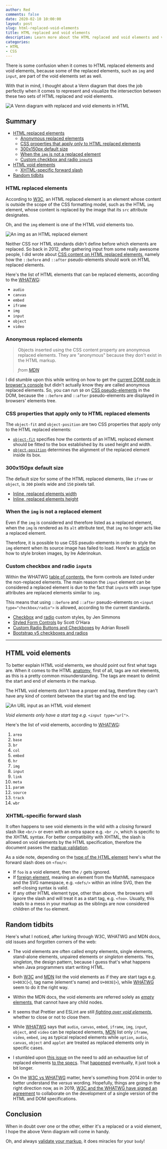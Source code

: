 ```yaml
---
author: Red
comments: false
date: 2020-02-10 10:00:00
layout: post
slug: html-replaced-void-elements
title: HTML replaced and void elements
description: Learn more about the HTML replaced and void elements and visualize the intersection of these two HTML elements sets using a Venn diagram.
categories:
- HTML
- CSS
---
```


There is some confusion when it comes to HTML replaced elements and void elements, because some of the replaced elements, such as `img` and `input`, are part of the void elements set as well.

With that in mind, I thought about a Venn diagram that does the job perfectly when it comes to represent and visualize the intersection between these two sets of HTML replaced and void elements.

![A Venn diagram with replaced and void elements in HTML](/dist/uploads/2020/02/html-replaced-void-elements-venn.png)

<!-- more -->

## Summary
- [HTML replaced elements](#html-replaced-elements)
  - [Anonymous replaced elements](#anonymous-replaced-elements)
  - [CSS properties that apply only to HTML replaced elements](#css-properties-that-apply-only-to-html-replaced-elements)
  - [300x150px default size](#300x150px-default-size)
  - [When the `img` is not a replaced element](#when-the-img-is-not-a-replaced-element)
  - [Custom checkbox and radio `input`s](#custom-checkbox-and-radio-inputs)
- [HTML void elements](#html-void-elements)
  - [XHTML-specific forward slash](#xhtml-specific-forward-slash)
- [Random tidbits](#random-tidbits)

### HTML replaced elements

According to [W3C](https://drafts.csswg.org/css-display/#replaced-element), an HTML replaced element is an element whose content is outside the scope of the CSS formatting model, such as the HTML `img` element, whose content is replaced by the image that its `src` attribute designates.

Oh, and the `img` element is one of the HTML void elements too.

![An img as an HTML replaced element](/dist/uploads/2020/02/html-img-replaced-element.png)

Neither CSS nor HTML standards didn't define before which elements are replaced. So back in 2012, after gathering input from some really awesome people, I did wrote about [CSS content on HTML replaced elements](/css-generated-content-replaced-elements/), namely how the `::before` and `::after` pseudo-elements should work on HTML replaced elements.

Here's the list of HTML elements that can be replaced elements, according to the [WHATWG](https://html.spec.whatwg.org/multipage/rendering.html#replaced-elements):

- `audio`
- `canvas`
- `embed`
- `iframe`
- `img`
- `input`
- `object`
- `video`

### Anonymous replaced elements

> Objects inserted using the CSS content property are anonymous replaced elements. They are "anonymous" because they don't exist in the HTML markup.
>
> *from [MDN](https://developer.mozilla.org/en-US/docs/Web/CSS/Replaced_element)*

I did stumble upon this while writing on how to get the [current DOM node in browser's console](/current-dom-node-console/#0-on-css-pseudo-elements-in-the-dom) but didn't actually know they are called anonymous replaced elements. So, you can run `$0` on [CSS pseudo-elements](/before-after-pseudo-elements/) in the DOM, because the `::before` and `::after` pseudo-elements are displayed in browsers' elements tree.

### CSS properties that apply only to HTML replaced elements

The `object-fit` and `object-position` are two CSS properties that apply only to the HTML replaced elements:

- [`object-fit`](https://developer.mozilla.org/en-US/docs/Web/CSS/object-fit) specifies how the contents of an HTML replaced element should be fitted to the box established by its used height and width.
- [`object-position`](https://developer.mozilla.org/en-US/docs/Web/CSS/object-position) determines the alignment of the replaced element inside its box.

### 300x150px default size

The default size for some of the HTML replaced elements, like `iframe` or `object`, is `300` pixels wide and `150` pixels tall.

- [Inline, replaced elements width](https://www.w3.org/TR/CSS22/visudet.html#inline-replaced-width)
- [Inline, replaced elements height](https://www.w3.org/TR/CSS22/visudet.html#inline-replaced-height)

### When the `img` is not a replaced element

Even if the `img` is considered and therefore listed as a replaced element, when the `img` is rendered as its `alt` attribute text, that `img` no longer acts like a replaced element.

Therefore, it is possible to use CSS pseudo-elements in order to style the `img` element when its source image has failed to load. Here's an [article](https://bitsofco.de/styling-broken-images/) on how to style broken images, by Ire Aderinokun.

### Custom checkbox and radio `input`s

Within the WHATWG [table of contents](https://html.spec.whatwg.org/), the form controls are listed under the non-replaced elements. The main reason the `input` element can be considered a replaced element is due to the fact that `input`s with `image` type attributes are replaced elements similar to `img`.

This means that using `::before` and `::after` pseudo-elements on `<input type="checkbox/radio">` is allowed, according to the current standards.

- [Checkbox](https://codepen.io/jensimmons/pen/KKPzxJa) and [radio](https://codepen.io/jensimmons/pen/JjPXeqN) custom styles, by Jen Simmons
- [Styled Form Controls](https://scottaohara.github.io/a11y_styled_form_controls/) by Scott O'Hara
- [Custom Radio Buttons and Checkboxes](https://adrianroselli.com/2017/05/under-engineered-custom-radio-buttons-and-checkboxen.html) by Adrian Roselli
- [Bootstrap v5 checkboxes and radios](https://twbs-bootstrap.netlify.com/docs/4.3/forms/checks/)

---

## HTML void elements

To better explain HTML void elements, we should point out first what tags are. When it comes to the HTML [anatomy](/things-you-should-know-about-css-anatomy/), first of all, tags are not elements, as this is a pretty common misunderstanding. The tags are meant to delimit the start and end of elements in the markup.

The HTML void elements don't have a proper end tag, therefore they can't have any kind of content between the start tag and the end tag.

![An URL input as an HTML void element](/dist/uploads/2020/02/html-input-void-element.png)

*Void elements only have a start tag e.g. `<input type="url">`.*

Here's the list of void elements, according to [WHATWG](https://html.spec.whatwg.org/multipage/syntax.html#elements-2):

1. `area`
2. `base`
3. `br`
4. `col`
5. `embed`
6. `hr`
7. `img`
8. `input`
9. `link`
10. `meta`
11. `param`
12. `source`
13. `track`
14. `wbr`

### XHTML-specific forward slash

It often happens to see void elements in the wild with a *closing* forward slash like `<br/>` or even with an extra space e.g. `<br />`, which is specific to the XHTML syntax. For better compatibility with XHTML, the slash is allowed on void elements by the HTML specification, therefore the document passes the [markup validation](https://validator.w3.org/).

As a side note, depending on the [type of the HTML element](https://html.spec.whatwg.org/multipage/syntax.html#elements-2) here's what the forward slash does on `<foo/>`:

- If `foo` is a void element, then the `/` gets ignored.
- If [foreign element](https://html.spec.whatwg.org/multipage/syntax.html#foreign-elements), meaning an element from the MathML namespace and the SVG namespace, e.g. `<defs/>` within an inline SVG, then the self-closing syntax is valid.
- If any other HTML element type, other than above, the browsers will ignore the slash and will treat it as a start tag, e.g. `<foo>`. Usually, this leads to a mess in your markup as the siblings are now considered children of the `foo` element.

## Random tidbits

Here's what I noticed, after lurking through W3C, WHATWG and MDN docs, old issues and forgotten corners of the web:

- The void elements are often called empty elements, single elements, stand-alone elements, unpaired elements or *singleton* elements. Yes, singleton, the design pattern, because I guess that's what happens when Java programmers start writing HTML.

- Both [W3C](https://www.w3.org/TR/html52/syntax.html#void-elements) and [MDN](https://developer.mozilla.org/en-US/docs/Glossary/Empty_element) list the void elements as if they are start tags e.g. `U+003C`(`<`), tag name (element's name) and `U+003E`(`>`), while [WHATWG](https://html.spec.whatwg.org/multipage/syntax.html#void-elements) seem to do it the right way.

- Within the MDN docs, the void elements are referred solely as [*empty* elements](https://developer.mozilla.org/en-US/docs/Glossary/Empty_element), that cannot have any child nodes.

- It seems that Prettier and ESLint are still [*fighting over void elements*](https://github.com/prettier/prettier/issues/5246#issuecomment-565585320), whether to close or not to close them.

- While [WHATWG](https://html.spec.whatwg.org/multipage/rendering.html#replaced-elements) says that `audio`, `canvas`, `embed`, `iframe`, `img`, `input`, `object`, and `video` can be replaced elements, [MDN](https://developer.mozilla.org/en-US/docs/Web/CSS/Replaced_element) list only `iframe`, `video`, `embed`, `img` as typical replaced elements while `option`, `audio`, `canvas`, `object` and `applet` are treated as replaced elements only in specific cases.

- I stumbled upon [this issue](https://www.w3.org/Bugs/Public/show_bug.cgi?id=28904) on the need to add an exhaustive list of replaced elements [to the specs](https://html.spec.whatwg.org/multipage/rendering.html#replaced-elements). That [happened](https://github.com/whatwg/html/pull/2857) eventually, it just took a bit longer.

- On the [W3C vs WHATWG](https://lists.w3.org/Archives/Public/www-archive/2014Apr/0034.html) matter, here's something from 2014 in order to better understand the *versus* wording. Hopefully, things are going in the right direction now, as in 2019, [W3C and the WHATWG have signed an agreement](https://www.w3.org/blog/2019/05/w3c-and-whatwg-to-work-together-to-advance-the-open-web-platform/) to collaborate on the development of a single version of the HTML and DOM specifications.

## Conclusion

When in doubt over one or the other, either it's a replaced or a void element, I hope the above Venn diagram will come in handy.

Oh, and always [validate your markup](https://validator.w3.org/nu/), it does miracles for your `body`!
